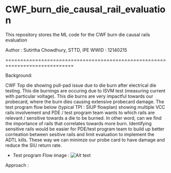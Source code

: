 # CWF_burn_die_causal_rail_evaluation
This repository stores the ML code for the CWF burn die causal rails evaluation

Author : Sutirtha Chowdhury, STTD, IPE WWID : 12140215

=============================================================================


Background:

CWF Top die showing pull-pad issue due to die burn after electrical die testing. This die burnings are occuring due to ISVM test (measuring current with particular voltage). This die burns are very impactful towards our probecard, where the burn dies causing extensive probecard damage. The test program flow below (typical TPI : SIUP flowplan) showing multiple VCC rails involvement and PDE / test program team wants to which rails are relevant / sensitive towards a die to be burned. In other word, can we find the importance of rails that correlates towards more burn. Identifying sensitive rails would be easier for PDE/test program team to build up better corrleation between sesitive rails and limit evaluation to implement the ADTL kills. These way we can minimze our probe card to have damage and reduce the SIU return rate. 

- Test program Flow image :
![Alt text](C:\Users\sutirtha\Downloads\TPI_SIUP_flow.png)

Approach :



